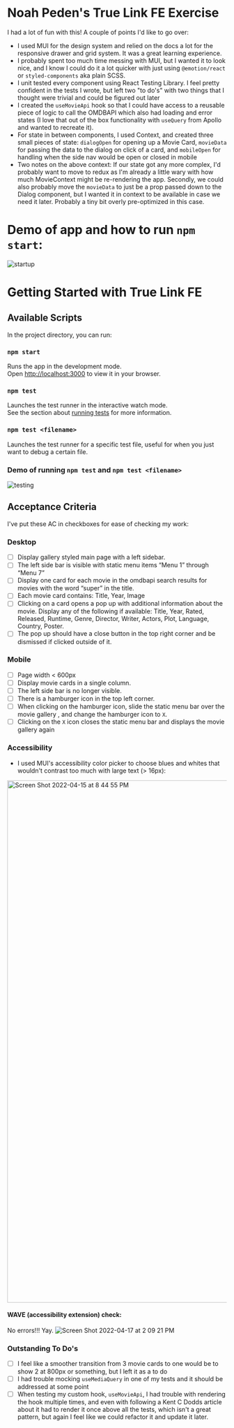 # Noah Peden's True Link FE Exercise
I had a lot of fun with this! A couple of points I'd like to go over: 
- I used MUI for the design system and relied on the docs a lot for the responsive drawer and grid system. It was a great learning experience. 
- I probably spent too much time messing with MUI, but I wanted it to look nice, and I know I could do it a lot quicker with just using `@emotion/react` or `styled-components` aka plain SCSS. 
- I unit tested every component using React Testing Library. I feel pretty confident in the tests I wrote, but left two "to do's" with two things that I thought were trivial and could be figured out later
- I created the `useMovieApi` hook so that I could have access to a reusable piece of logic to call the OMDBAPI which also had loading and error states (I love that out of the box functionality with `useQuery` from Apollo and wanted to recreate it).
- For state in between components, I used Context, and created three small pieces of state: `dialogOpen` for opening up a Movie Card, `movieData` for passing the data to the dialog on click of a card, and `mobileOpen` for handling when the side nav would be open or closed in mobile 
- Two notes on the above context: If our state got any more complex, I'd probably want to move to redux as I'm already a little wary with how much MovieContext might be re-rendering the app. Secondly, we could also probably move the `movieData` to just be a prop passed down to the Dialog component, but I wanted it in context to be available in case we need it later. Probably a tiny bit overly pre-optimized in this case.


# Demo of app and how to run `npm start`:
![startup](https://user-images.githubusercontent.com/15061527/163726128-d498fc1e-9233-4548-9fa4-60bd33ee19a7.gif)


# Getting Started with True Link FE

## Available Scripts

In the project directory, you can run:

### `npm start`

Runs the app in the development mode.\
Open [http://localhost:3000](http://localhost:3000) to view it in your browser.


### `npm test`

Launches the test runner in the interactive watch mode.\
See the section about [running tests](https://facebook.github.io/create-react-app/docs/running-tests) for more information.

### `npm test <filename>`

Launches the test runner for a specific test file, useful for when you just want to debug a certain file.

### Demo of running `npm test` and `npm test <filename>`
![testing](https://user-images.githubusercontent.com/15061527/163726184-6c75e0e9-dcd9-4e2f-a43a-ef36c999e8f5.gif)


## Acceptance Criteria
I've put these AC in checkboxes for ease of checking my work:

### Desktop
- [ ] Display gallery styled main page with a left sidebar.
- [ ] The left side bar is visible with static menu items “Menu 1” through “Menu 7”
- [ ] Display one card for each movie in the omdbapi search results for movies with the word
“super” in the title.
- [ ] Each movie card contains: Title, Year, Image
- [ ] Clicking on a card opens a pop up with additional information about the movie. Display
any of the following if available: Title, Year, Rated, Released, Runtime,
Genre, Director, Writer, Actors, Plot, Language, Country, Poster.
- [ ] The pop up should have a close button in the top right corner and be dismissed if clicked
outside of it.

### Mobile
- [ ] Page width < 600px
- [ ] Display movie cards in a single column.
- [ ] The left side bar is no longer visible.
- [ ] There is a hamburger icon in the top left corner.
- [ ] When clicking on the hamburger icon, slide the static menu bar over the movie gallery ,
and change the hamburger icon to `X`.
- [ ] Clicking on the `X` icon closes the static menu bar and displays the movie gallery again

### Accessibility
- I used MUI's accessibility color picker to choose blues and whites that wouldn't contrast too much with large text (> 16px):
<img width="1196" alt="Screen Shot 2022-04-15 at 8 44 55 PM" src="https://user-images.githubusercontent.com/15061527/163726988-277c7a35-f528-466c-9af8-5bb5c68189be.png">

#### WAVE (accessibility extension) check:
No errors!!! Yay.
![Screen Shot 2022-04-17 at 2 09 21 PM](https://user-images.githubusercontent.com/15061527/163727016-dd1bacb2-cf77-450c-ae53-d511fdb40ade.png)




### Outstanding To Do's
- [ ] I feel like a smoother transition from 3 movie cards to one would be to show 2 at 800px or something, but I left it as a to do
- [ ] I had trouble mocking `useMediaQuery` in one of my tests and it should be addressed at some point
- [ ] When testing my custom hook, `useMovieApi`, I had trouble with rendering the hook multiple times, and even with following a Kent C Dodds article about it had to render it once above all the tests, which isn't a great pattern, but again I feel like we could refactor it and update it later.
